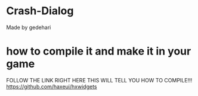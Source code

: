 # Crash-Dialog
Made by gedehari 
# how to compile it and make it in your game 

FOLLOW THE LINK RIGHT HERE THIS WILL TELL YOU HOW TO COMPILE!!!  
https://github.com/haxeui/hxwidgets 

